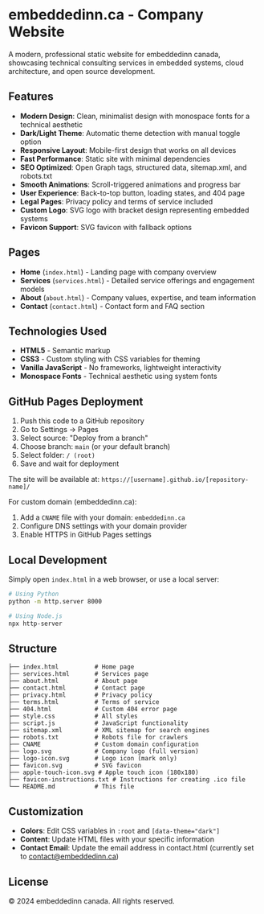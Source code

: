 # embeddedinn.ca - Company Website

A modern, professional static website for embeddedinn canada, showcasing technical consulting services in embedded systems, cloud architecture, and open source development.

## Features

- **Modern Design**: Clean, minimalist design with monospace fonts for a technical aesthetic
- **Dark/Light Theme**: Automatic theme detection with manual toggle option
- **Responsive Layout**: Mobile-first design that works on all devices
- **Fast Performance**: Static site with minimal dependencies
- **SEO Optimized**: Open Graph tags, structured data, sitemap.xml, and robots.txt
- **Smooth Animations**: Scroll-triggered animations and progress bar
- **User Experience**: Back-to-top button, loading states, and 404 page
- **Legal Pages**: Privacy policy and terms of service included
- **Custom Logo**: SVG logo with bracket design representing embedded systems
- **Favicon Support**: SVG favicon with fallback options

## Pages

- **Home** (`index.html`) - Landing page with company overview
- **Services** (`services.html`) - Detailed service offerings and engagement models  
- **About** (`about.html`) - Company values, expertise, and team information
- **Contact** (`contact.html`) - Contact form and FAQ section

## Technologies Used

- **HTML5** - Semantic markup
- **CSS3** - Custom styling with CSS variables for theming
- **Vanilla JavaScript** - No frameworks, lightweight interactivity
- **Monospace Fonts** - Technical aesthetic using system fonts

## GitHub Pages Deployment

1. Push this code to a GitHub repository
2. Go to Settings → Pages
3. Select source: "Deploy from a branch"
4. Choose branch: `main` (or your default branch)
5. Select folder: `/ (root)`
6. Save and wait for deployment

The site will be available at: `https://[username].github.io/[repository-name]/`

For custom domain (embeddedinn.ca):
1. Add a `CNAME` file with your domain: `embeddedinn.ca`
2. Configure DNS settings with your domain provider
3. Enable HTTPS in GitHub Pages settings

## Local Development

Simply open `index.html` in a web browser, or use a local server:

```bash
# Using Python
python -m http.server 8000

# Using Node.js
npx http-server
```

## Structure

```
├── index.html          # Home page
├── services.html       # Services page
├── about.html          # About page
├── contact.html        # Contact page
├── privacy.html        # Privacy policy
├── terms.html          # Terms of service
├── 404.html            # Custom 404 error page
├── style.css           # All styles
├── script.js           # JavaScript functionality
├── sitemap.xml         # XML sitemap for search engines
├── robots.txt          # Robots file for crawlers
├── CNAME               # Custom domain configuration
├── logo.svg            # Company logo (full version)
├── logo-icon.svg       # Logo icon (mark only)
├── favicon.svg         # SVG favicon
├── apple-touch-icon.svg # Apple touch icon (180x180)
├── favicon-instructions.txt # Instructions for creating .ico file
└── README.md           # This file
```

## Customization

- **Colors**: Edit CSS variables in `:root` and `[data-theme="dark"]`
- **Content**: Update HTML files with your specific information
- **Contact Email**: Update the email address in contact.html (currently set to contact@embeddedinn.ca)

## License

© 2024 embeddedinn canada. All rights reserved. 